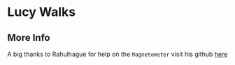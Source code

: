 # Lucy Walks


## More Info
A big thanks to Rahulhague for help on the `Magnetometer` visit his github 
[here](https://github.com/rahulhaque)

